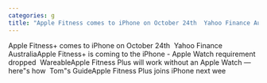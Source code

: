 ```yaml
---
categories: g
title: "Apple Fitness comes to iPhone on October 24th  Yahoo Finance Australia"
---
```

Apple Fitness+ comes to iPhone on October 24th&nbsp;&nbsp;Yahoo Finance AustraliaApple Fitness+ is coming to the iPhone - Apple Watch requirement dropped&nbsp;&nbsp;WareableApple Fitness Plus will work without an Apple Watch — here"s how&nbsp;&nbsp;Tom"s GuideApple Fitness Plus joins iPhone next wee